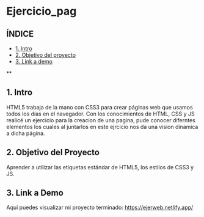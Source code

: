 # Ejercicio_pag

## ÍNDICE

* [1. Intro](#)
* [2. Objetivo del proyecto](#)
* [3. Link a demo](#)

**

## 1. Intro

HTML5 trabaja de la mano con CSS3 para crear páginas web que usamos todos los días en el navegador. 
Con los conocimientos de HTML, CSS y JS realicé un ejercicio para la creacion de una pagina, pude conocer diferntes elementos los cuales al juntarlos en este ejrcicio nos da una vision dinamica a dicha página.


## 2. Objetivo del Proyecto
Aprender a utilizar las etiquetas estándar de HTML5, los estilos de CSS3 y JS.

## 3. Link a Demo
Aquí puedes visualizar mi proyecto terminado: https://ejerweb.netlify.app/
